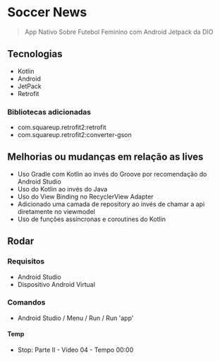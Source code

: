 # Soccer News

> App Nativo Sobre Futebol Feminino com Android Jetpack da DIO

## Tecnologias

- Kotlin
- Android
- JetPack
- Retrofit

### Bibliotecas adicionadas

- com.squareup.retrofit2:retrofit
- com.squareup.retrofit2:converter-gson

## Melhorias ou mudanças em relação as lives

- Uso Gradle com Kotlin ao invés do Groove por recomendação do Android Studio
- Uso do Kotlin ao invés do Java
- Uso do View Binding no RecyclerView Adapter
- Adicionado uma camada de repository ao invés de chamar a api diretamente no viewmodel
- Uso de funções assíncronas e coroutines do Kotlin

## Rodar

### Requisitos

- Android Studio
- Dispositivo Android Virtual

### Comandos

- Android Studio / Menu / Run / Run 'app'

#### Temp

- Stop: Parte II - Vídeo 04 - Tempo 00:00
